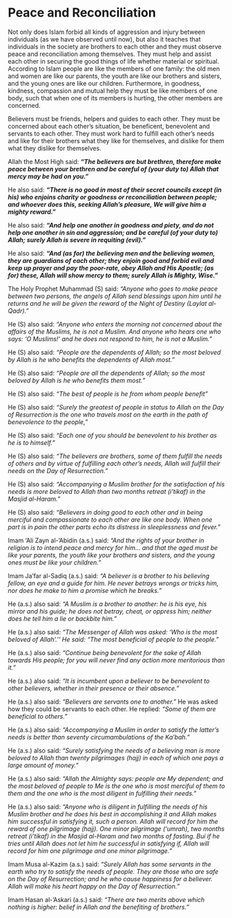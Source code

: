 Peace and Reconciliation
========================

Not only does Islam forbid all kinds of aggression and injury between
individuals (as we have observed until now), but also it teaches that
individuals in the society are brothers to each other and they must
observe peace and reconciliation among themselves. They must help and
assist each other in securing the good things of life whether material
or spiritual. According to Islam people are like the members of one
family: the old men and women are like our parents, the youth are like
our brothers and sisters, and the young ones are like our children.
Furthermore, in goodness, kindness, compassion and mutual help they must
be like members of one body, such that when one of its members is
hurting, the other members are concerned.

Believers must be friends, helpers and guides to each other. They must
be concerned about each other’s situation, be beneficent, benevolent and
servants to each other. They must work hard to fulfill each other’s
needs and like for their brothers what they like for themselves, and
dislike for them what they dislike for themselves.

Allah the Most High said: ***“The believers are but brethren, therefore
make peace between your brethren and be careful of (your duty to) Allah
that mercy may be had on you.”***

He also said: ***“There is no good in most of their secret councils
except (in his) who enjoins charity or goodness or reconciliation
between people; and whoever does this, seeking Allah’s pleasure, We will
give him a mighty reward.”***

He also said: ***“And help one another in goodness and piety, and do not
help one another in sin and aggression; and be careful (of your duty to)
Allah; surely Allah is severe in requiting (evil).”***

He also said: ***“And (as for) the believing men and the believing
women, they are guardians of each other; they enjoin good and forbid
evil and keep up prayer and pay the poor-rate, obey Allah and His
Apostle; (as for) these, Allah will show mercy to them; surely Allah is
Mighty, Wise.”***

The Holy Prophet Muhammad (S) said: *“Anyone who goes to make peace
between two persons, the angels of Allah send blessings upon him until
he returns and he will be given the reward of the Night of Destiny
(Laylat al-Qadr).”*

He (S) also said: *“Anyone who enters the morning not concerned about
the affairs of the Muslims, he is not a Muslim. And anyone who hears one
who says: ‘O Muslims!’ and he does not respond to him, he is not a
Muslim.”*

He (S) also said: *“People are the dependents of Allah; so the most
beloved by Allah is he who benefits the dependents of Allah most.”*

He (S) also said: *“People are all the dependents of Allah; so the most
beloved by Allah is he who benefits them most.”*

He (S) also said: *“The best of people is he from whom people benefit”*

He (S) also said: *“Surely the greatest of people in status to Allah on
the Day of Resurrection is the one who travels most on the earth in the
path of benevolence to the people,”*

He (S) also said: *“Each one of you should be benevolent to his brother
as he is to himself.”*

He (S) also said: *“The believers are brothers, some of them fulfill the
needs of others and by virtue of fulfilling each other’s needs, Allah
will fulfill their needs on the Day of Resurrection.”*

He (S) also said: *“Accompanying a Muslim brother for the satisfaction
of his needs is more beloved to Allah than two months retreat (i’tikaf)
in the Masjid al-Haram.”*

He (S) also said: *“Believers in doing good to each other and in being
merciful and compassionate to each other are like one body. When one
part is in pain the other parts echo its distress in sleeplessness and
fever.”*

Imam ‘Ali Zayn al-’Abidin (a.s.) said: *“And the rights of your brother
in religion is to intend peace and mercy for him... and that the aged
must be like your parents, the youth like your brothers and sisters, and
the young ones must be like your children.”*

Imam Ja’far al-Sadiq (a.s.) said: *“A believer is a brother to his
believing fellow, an eye and a guide for him. He never betrays wrongs or
tricks him, nor does he make to him a promise which he breaks.”*

He (a.s.) also said: *“A Muslim is a brother to another: he is his eye,
his mirror and his guide; he does not betray, cheat, or oppress him;
neither does he tell him a lie or backbite him.”*

He (a.s.) also said: *“The Messenger of Allah was asked: ‘Who is the
most beloved of Allah’.’’ He said: “The most beneficial of people to the
people.”*

He (a.s.) also said: *“Continue being benevolent for the sake of Allah
towards His people; for you will never find any action more meritorious
than it.”*

He (a.s.) also said: *“It is incumbent upon a believer to be benevolent
to other believers, whether in their presence or their absence.”*

He (a.s.) also said: *“Believers are servants one to another.”* He was
asked how they could be servants to each other. He replied: *“Some of
them are beneficial to others.”*

He (a.s.) also said: *“Accompanying a Muslim in order to satisfy the
latter’s needs is better than seventy circumambulations of the Ka’bah.”*

He (a.s.) also said: *“Surely satisfying the needs of a believing man is
more beloved to Allah than twenty pilgrimages (hajj) in each of which
one pays a large amount of money.”*

He (a.s.) also said: *“Allah the Almighty says: people are My dependent;
and the most beloved of people to Me is the one who is most merciful of
them to them and the one who is the most diligent in fulfilling their
needs.”*

He (a.s.) also said: *“Anyone who is diligent in fulfilling the needs of
his Muslim brother and he does his best in accomplishing it and Allah
makes him successful in satisfying it, such a person. Allah will record
for him the reward of one pilgrimage (hajj). One minor pilgrimage
(‘umrah), two months retreat (i’tikaf) in the Masjid al-Haram and two
months of fasting. Bui if he tries until Allah does not let him he
successful in satisfying if, Allah will record for him one pilgrimage
and one minor pilgrimage.”*

Imam Musa al-Kazim (a.s.) said: *“Surely Allah has some servants in the
earth who try to satisfy the needs of people. They are those who are
safe on the Day of Resurrection; and he who cause happiness for a
believer. Allah will make his heart happy on the Day of Resurrection.”*

Imam Hasan al-’Askari (a.s.) said: *“There are two merits above which
nothing is higher: belief in Allah and the benefiting of brothers.”*


